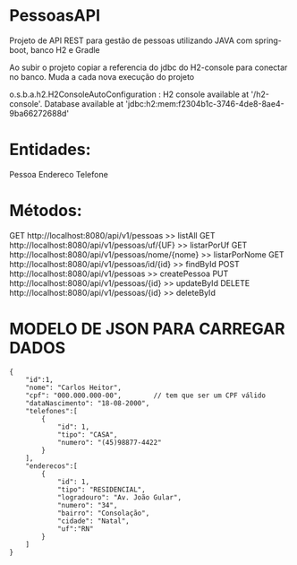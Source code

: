 # PessoasAPI

Projeto de API REST para gestão de pessoas utilizando JAVA com spring-boot, banco H2 e Gradle

Ao subir o projeto copiar a referencia do jdbc do H2-console para conectar no banco. Muda a cada nova execução do projeto

o.s.b.a.h2.H2ConsoleAutoConfiguration    : H2 console available at '/h2-console'. Database available at 'jdbc:h2:mem:f2304b1c-3746-4de8-8ae4-9ba66272688d'

# Entidades:

Pessoa
Endereco
Telefone


# Métodos:

GET http://localhost:8080/api/v1/pessoas             >> listAll
GET http://localhost:8080/api/v1/pessoas/uf/{UF}     >> listarPorUf
GET http://localhost:8080/api/v1/pessoas/nome/{nome} >> listarPorNome
GET http://localhost:8080/api/v1/pessoas/id/{id}     >> findById
POST http://localhost:8080/api/v1/pessoas            >> createPessoa
PUT http://localhost:8080/api/v1/pessoas/{id}        >> updateById
DELETE http://localhost:8080/api/v1/pessoas/{id}     >> deleteById

# MODELO DE JSON PARA CARREGAR DADOS

    {
        "id":1,
        "nome": "Carlos Heitor",
        "cpf": "000.000.000-00",        // tem que ser um CPF válido
        "dataNascimento": "18-08-2000",
        "telefones":[
            {
                "id": 1,
                "tipo": "CASA",
                "numero": "(45)98877-4422"
            }
        ],
        "enderecos":[
            {
                "id": 1,
                "tipo": "RESIDENCIAL",
                "logradouro": "Av. João Gular",
                "numero": "34",
                "bairro": "Consolação",                
                "cidade": "Natal",
                "uf":"RN"           
            }
        ]
    }
